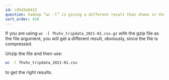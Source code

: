 ```yaml
---
id: cd5d3e8423
question: hadoop “wc -l” is giving a different result than shown in the video
sort_order: 420
---
```


If you are using `wc -l fhvhv_tripdata_2021-01.csv.gz` with the gzip file as the file argument, you will get a different result, obviously, since the file is compressed.

Unzip the file and then use:

```bash
wc -l fhvhv_tripdata_2021-01.csv
```

to get the right results.